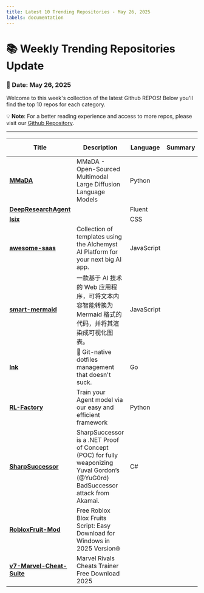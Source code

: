 ```yaml
---
title: Latest 10 Trending Repositories - May 26, 2025
labels: documentation
---
```

# 📚 Weekly Trending Repositories Update

### 📅 Date: May 26, 2025

Welcome to this week's collection of the latest Github REPOS! Below you'll find the top 10 repos for each category.

💡 **Note**: For a better reading experience and access to more repos, please visit our [Github Repository](https://github.com/marc-ko/daily-trending-repo).

---

| **Title** | **Description** | **Language** | **Summary** | **Tags** | **Stars Count** |
| --- | --- | --- | --- | --- | --- |
| **[MMaDA](https://github.com/Gen-Verse/MMaDA)** | MMaDA - Open-Sourced Multimodal Large Diffusion Language Models | Python |  | <details><summary>diffu...</summary><p>diffusion-models, llm-reasoning, unified-multimodal-understanding-and-generation</p></details> | 642 |
| **[DeepResearchAgent](https://github.com/SkyworkAI/DeepResearchAgent)** |  | Fluent |  |  | 498 |
| **[lsix](https://github.com/saxpjexck/lsix)** |  | CSS |  |  | 400 |
| **[awesome-saas](https://github.com/Alchemyst-ai/awesome-saas)** | Collection of templates using the Alchemyst AI Platform for your next big AI app. | JavaScript |  | <details><summary>agent...</summary><p>agentic-ai, ai-agent, ai-saas, alchemyst-ai</p></details> | 222 |
| **[smart-mermaid](https://github.com/liujuntao123/smart-mermaid)** | 一款基于 AI 技术的 Web 应用程序，可将文本内容智能转换为 Mermaid 格式的代码，并将其渲染成可视化图表。 | JavaScript |  |  | 203 |
| **[lnk](https://github.com/yarlson/lnk)** | 🔗 Git-native dotfiles management that doesn't suck. | Go |  | <details><summary>confi...</summary><p>configuration-management, devtools, dotfiles, dotfiles-manager</p></details> | 200 |
| **[RL-Factory](https://github.com/Simple-Efficient/RL-Factory)** | Train your Agent model via our easy and efficient framework | Python |  |  | 188 |
| **[SharpSuccessor](https://github.com/logangoins/SharpSuccessor)** | SharpSuccessor is a .NET Proof of Concept (POC) for fully weaponizing Yuval Gordon’s (@YuG0rd) BadSuccessor attack from Akamai. | C# |  |  | 173 |
| **[RobloxFruit-Mod](https://github.com/mrdok918/RobloxFruit-Mod)** | Free Roblox Blox Fruits Script: Easy Download for Windows in 2025 Version🌐 |  |  |  | 161 |
| **[v7-Marvel-Cheat-Suite](https://github.com/crystalgoose-2000/v7-Marvel-Cheat-Suite)** | Marvel Rivals Cheats Trainer Free Download 2025 |  |  |  | 161 |

